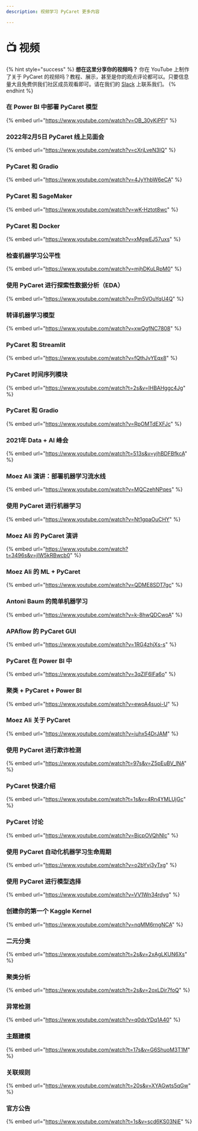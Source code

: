 ```yaml
---
description: 视频学习 PyCaret 更多内容

---
```


# 📺 视频

{% hint style="success" %}
**想在这里分享你的视频吗？** 你在 YouTube 上制作了关于 PyCaret 的视频吗？教程、展示，甚至是你的观点评论都可以。只要信息量大且免费供我们社区成员观看即可。请在我们的 [Slack](https://join.slack.com/t/pycaret/shared_invite/zt-row9phbm-BoJdEVPYnGf7_NxNBP307w) 上联系我们。
{% endhint %}

### 在 Power BI 中部署 PyCaret 模型

{% embed url="https://www.youtube.com/watch?v=OB_30yKiPFI" %}

### 2022年2月5日 PyCaret 线上见面会

{% embed url="https://www.youtube.com/watch?v=cXrjLveN3IQ" %}

### PyCaret 和 Gradio

{% embed url="https://www.youtube.com/watch?v=4JyYhbW6eCA" %}

### PyCaret 和 SageMaker

{% embed url="https://www.youtube.com/watch?v=wK-Hztot8wc" %}

### PyCaret 和 Docker

{% embed url="https://www.youtube.com/watch?v=xMgwEJ57uxs" %}

### 检查机器学习公平性

{% embed url="https://www.youtube.com/watch?v=mjhDKuLRpM0" %}

### 使用 PyCaret 进行探索性数据分析（EDA）

{% embed url="https://www.youtube.com/watch?v=Pm5VOuYqU4Q" %}

### 转译机器学习模型

{% embed url="https://www.youtube.com/watch?v=xwQgfNC7808" %}

### PyCaret 和 Streamlit

{% embed url="https://www.youtube.com/watch?v=fQthJvYEqx8" %}

### PyCaret 时间序列模块

{% embed url="https://www.youtube.com/watch?t=2s&v=lHBAHggc4Jg" %}

### PyCaret 和 Gradio

{% embed url="https://www.youtube.com/watch?v=RpOMTdEXFJc" %}

### 2021年 Data + AI 峰会

{% embed url="https://www.youtube.com/watch?t=513s&v=yjhBDFBfkcA" %}

### Moez Ali 演讲：部署机器学习流水线

{% embed url="https://www.youtube.com/watch?v=MQCzehNPqes" %}

### 使用 PyCaret 进行机器学习

{% embed url="https://www.youtube.com/watch?v=Nt1gpaOuCHY" %}

### Moez Ali 的 PyCaret 演讲

{% embed url="https://www.youtube.com/watch?t=3496s&v=jlW5kRBwcb0" %}

### Moez Ali 的 ML + PyCaret

{% embed url="https://www.youtube.com/watch?v=QDME8SDT7gc" %}

### Antoni Baum 的简单机器学习

{% embed url="https://www.youtube.com/watch?v=k-8hwQDCwoA" %}

### APAflow 的 PyCaret GUI

{% embed url="https://www.youtube.com/watch?v=1RG4zhjXs-s" %}

### PyCaret 在 Power BI 中

{% embed url="https://www.youtube.com/watch?v=3qZlF6lFa6o" %}

### 聚类 + PyCaret + Power BI

{% embed url="https://www.youtube.com/watch?v=ewoA4suoi-U" %}

### Moez Ali 关于 PyCaret

{% embed url="https://www.youtube.com/watch?v=iuhx54DrJAM" %}

### 使用 PyCaret 进行欺诈检测

{% embed url="https://www.youtube.com/watch?t=97s&v=Z5pEuBV_lNA" %}

### PyCaret 快速介绍

{% embed url="https://www.youtube.com/watch?t=1s&v=4Rn4YMLUjGc" %}

### PyCaret 讨论

{% embed url="https://www.youtube.com/watch?v=BjcpOVQhNlc" %}

### 使用 PyCaret 自动化机器学习生命周期

{% embed url="https://www.youtube.com/watch?v=o2bYvj3yTxg" %}

### 使用 PyCaret 进行模型选择

{% embed url="https://www.youtube.com/watch?v=VV1Wn34rdyg" %}

### 创建你的第一个 Kaggle Kernel

{% embed url="https://www.youtube.com/watch?v=nqMM6rngNCA" %}

### 二元分类

{% embed url="https://www.youtube.com/watch?t=2s&v=2xAgLKUN6Xs" %}

### 聚类分析

{% embed url="https://www.youtube.com/watch?t=2s&v=2oxLDir7foQ" %}

### 异常检测

{% embed url="https://www.youtube.com/watch?v=q0dxYDq1A40" %}

### 主题建模

{% embed url="https://www.youtube.com/watch?t=17s&v=G6ShuoM3T1M" %}

### 关联规则

{% embed url="https://www.youtube.com/watch?t=20s&v=XYAGwts5qGw" %}

### 官方公告

{% embed url="https://www.youtube.com/watch?t=1s&v=scd6KS03NiE" %}

###